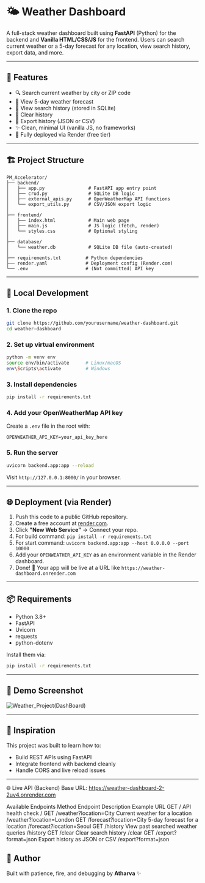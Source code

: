 # 🌤️ Weather Dashboard

A full-stack weather dashboard built using **FastAPI** (Python) for the backend and **Vanilla HTML/CSS/JS** for the frontend. Users can search current weather or a 5-day forecast for any location, view search history, export data, and more.

---

## 🔧 Features

* 🔍 Search current weather by city or ZIP code
* 📆 View 5-day weather forecast
* 📜 View search history (stored in SQLite)
* 🧹 Clear history
* 📁 Export history (JSON or CSV)
* ✨ Clean, minimal UI (vanilla JS, no frameworks)
* 🚀 Fully deployed via Render (free tier)

---

## 🏗️ Project Structure

```
PM_Accelerator/
├── backend/
│   ├── app.py                # FastAPI app entry point
│   ├── crud.py               # SQLite DB logic
│   ├── external_apis.py      # OpenWeatherMap API functions
│   └── export_utils.py       # CSV/JSON export logic
│
├── frontend/
│   ├── index.html            # Main web page
│   ├── main.js               # JS logic (fetch, render)
│   └── styles.css            # Optional styling
│
├── database/
│   └── weather.db            # SQLite DB file (auto-created)
│
├── requirements.txt         # Python dependencies
├── render.yaml              # Deployment config (Render.com)
└── .env                     # (Not committed) API key
```

---

## 🚀 Local Development

### 1. Clone the repo

```bash
git clone https://github.com/yourusername/weather-dashboard.git
cd weather-dashboard
```

### 2. Set up virtual environment

```bash
python -m venv env
source env/bin/activate      # Linux/macOS
env\Scripts\activate         # Windows
```

### 3. Install dependencies

```bash
pip install -r requirements.txt
```

### 4. Add your OpenWeatherMap API key

Create a `.env` file in the root with:

```
OPENWEATHER_API_KEY=your_api_key_here
```

### 5. Run the server

```bash
uvicorn backend.app:app --reload
```

Visit `http://127.0.0.1:8000/` in your browser.

---

## 🌐 Deployment (via Render)

1. Push this code to a public GitHub repository.
2. Create a free account at [render.com](https://render.com).
3. Click **"New Web Service"** → Connect your repo.
4. For build command: `pip install -r requirements.txt`
5. For start command: `uvicorn backend.app:app --host 0.0.0.0 --port 10000`
6. Add your `OPENWEATHER_API_KEY` as an environment variable in the Render dashboard.
7. Done! 🎉 Your app will be live at a URL like `https://weather-dashboard.onrender.com`

---

## 📦 Requirements

* Python 3.8+
* FastAPI
* Uvicorn
* requests
* python-dotenv

Install them via:

```bash
pip install -r requirements.txt
```

---

## 📸 Demo Screenshot

![Weather_Project(DashBoard)](https://github.com/user-attachments/assets/abe02242-9c62-43e9-a918-b98dbd16bd23)


---

## 🧠 Inspiration

This project was built to learn how to:

* Build REST APIs using FastAPI
* Integrate frontend with backend cleanly
* Handle CORS and live reload issues


---
🌐 Live API (Backend)
Base URL:
https://weather-dashboard-2-2uv4.onrender.com

Available Endpoints
Method	Endpoint	Description	Example URL
GET	/	API health check	/
GET	/weather?location=City	Current weather for a location	/weather?location=London
GET	/forecast?location=City	5-day forecast for a location	/forecast?location=Seoul
GET	/history	View past searched weather queries	/history
GET	/clear	Clear search history	/clear
GET	/export?format=json	Export history as JSON or CSV	/export?format=json


## 🧊 Author

Built with patience, fire, and debugging by **Atharva** ✨


